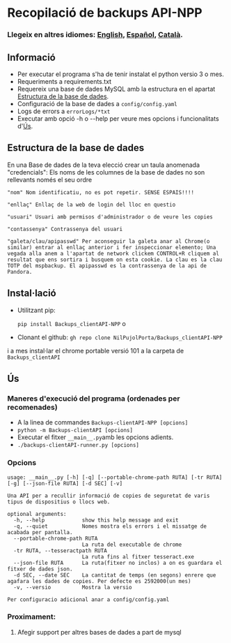 # Recopilació de backups API-NPP

### **Llegeix en altres idiomes: [English](README.md), [Español](README.ES-es.md), [Català](README.CA-ca.md).**

## Informació
- Per executar el programa s'ha de tenir instalat el python versio 3 o mes.
- Requeriments a requirements.txt
- Requereix una base de dades MySQL amb la estructura en el apartat [Estructura de la base de dades](#estructura-de-la-base-de-dades).
- Configuració de la base de dades a `config/config.yaml`
- Logs de errors a `errorLogs/*txt`
- Executar amb opció -h o --help per veure mes opcions i funcionalitats d'[Ús](#Ús).


## Estructura de la base de dades
En una Base de dades de la teva elecció crear un taula anomenada "credencials":
Els noms de les columnes de la base de dades no son rellevants només el seu ordre
```
"nom" Nom identificatiu, no es pot repetir. SENSE ESPAIS!!!!

"enllaç" Enllaç de la web de login del lloc en questio

"usuari" Usuari amb permisos d'administrador o de veure les copies

"contassenya" Contrassenya del usuari

"galeta/clau/apipasswd" Per aconseguir la galeta anar al Chrome(o similar) entrar al enllaç anterior i fer inspeccionar elemento; Una vegada alla anem a l'apartat de network clickem CONTROL+R cliquem al resultat que ens sortira i busquem on esta cookie. La clau es la clau TOTP del mspbackup. El apipasswd es la contrassenya de la api de Pandora.
```  

## Instal·lació

- Utilitzant pip:

  ```pip install Backups_clientAPI-NPP```
  o
- Clonant el github:
  ```gh repo clone NilPujolPorta/Backups_clientAPI-NPP```

i a mes instal·lar el chrome portable versió 101 a la carpeta de `Backups_clientAPI`


## Ús
### Maneres d'execució del programa (ordenades per recomenades)
- A la linea de commandes `Backups-clientAPI-NPP [opcions]`
- ```python -m Backups-clientAPI [opcions]```
- Executar el fitxer `__main__.py`amb les opcions adients.
- ```./backups-clientAPI-runner.py [opcions] ```

### Opcions
```
usage: __main__.py [-h] [-q] [--portable-chrome-path RUTA] [-tr RUTA] [-g] [--json-file RUTA] [-d SEC] [-v]

Una API per a recullir informació de copies de seguretat de varis tipus de dispositius o llocs web.

optional arguments:
  -h, --help            show this help message and exit
  -q, --quiet           Nomes mostra els errors i el missatge de acabada per pantalla.
  --portable-chrome-path RUTA
                        La ruta del executable de chrome
  -tr RUTA, --tesseractpath RUTA
                        La ruta fins al fitxer tesseract.exe
  --json-file RUTA      La ruta(fitxer no inclos) a on es guardara el fitxer de dades json.
  -d SEC, --date SEC    La cantitat de temps (en segons) enrere que agafara les dades de copies. Per defecte es 2592000(un mes)
  -v, --versio          Mostra la versio

Per configuracio adicional anar a config/config.yaml
```

### Proximament:
1. Afegir support per altres bases de dades a part de mysql

